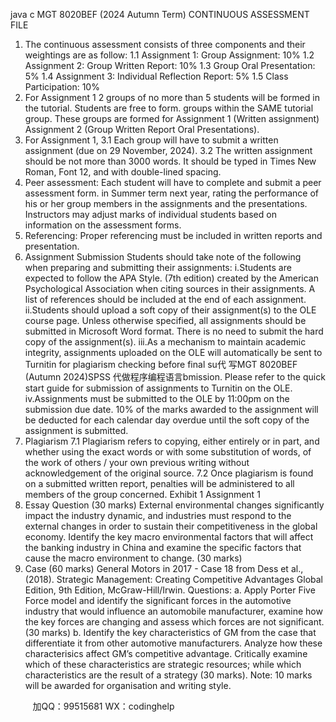 java c
MGT 8020BEF
(2024 Autumn Term)
CONTINUOUS ASSESSMENT FILE
1. The continuous assessment consists of three components and their weightings are as follow:
1.1 Assignment 1: Group Assignment: 10%
1.2 Assignment 2: Group Written Report: 10%
1.3 Group Oral Presentation: 5%
1.4 Assignment 3: Individual Reflection Report: 5%
1.5 Class Participation: 10%
2. For Assignment 1  2 groups of no more than 5 students will be formed in the tutorial. Students are free to form. groups within the SAME tutorial group. These groups are formed for Assignment 1 (Written assignment) Assignment 2 (Group Written Report  Oral Presentations).
3. For Assignment 1,
3.1 Each group will have to submit a written assignment (due on 29 November, 2024).
3.2 The written assignment should be not more than 3000 words. It should be typed in Times New Roman, Font 12, and with double-lined spacing.
4. Peer assessment: Each student will have to complete and submit a peer assessment form. in Summer term next year, rating the performance of his or her group members in the assignments and the presentations. Instructors may adjust marks of individual students based on information on the assessment forms.
5. Referencing: Proper referencing must be included in written reports and presentation.
6. Assignment Submission
Students should take note of the following when preparing and submitting their assignments:
i.Students are expected to follow the APA Style. (7th edition) created by the American Psychological Association when citing sources in their assignments. A list of references should be included at the end of each assignment.
ii.Students should upload a soft copy of their assignment(s) to the OLE course page. Unless otherwise specified, all assignments should be submitted in Microsoft Word format. There is no need to submit the hard copy of the assignment(s).
iii.As a mechanism to maintain academic integrity, assignments uploaded on the OLE will automatically be sent to Turnitin for plagiarism checking before final su代 写MGT 8020BEF (Autumn 2024)SPSS
代做程序编程语言bmission. Please refer to the quick start guide for submission of assignments to Turnitin on the OLE.
iv.Assignments must be submitted to the OLE by 11:00pm on the submission due date. 10% of the marks awarded to the assignment will be deducted for each calendar day overdue until the soft copy of the assignment is submitted.
7. Plagiarism
7.1 Plagiarism refers to copying, either entirely or in part, and whether using the exact words or with some substitution of words, of the work of others / your own previous writing without acknowledgement of the original source.
7.2 Once plagiarism is found on a submitted written report, penalties will be administered to all members of the group concerned.
Exhibit 1
Assignment 1
1. Essay Question (30 marks)
External environmental changes significantly impact the industry dynamic, and industries must respond to the external changes in order to sustain their competitiveness in the global economy. Identify the key macro environmental factors that will affect the banking industry in China and examine the specific factors that cause the macro environment to change. (30 marks)
2. Case (60 marks)
General Motors in 2017 - Case 18 from Dess et al., (2018). Strategic Management: Creating Competitive Advantages Global Edition, 9th Edition, McGraw-Hill/Irwin.
Questions:
a. Apply Porter Five Force model and identify the significant forces in the automotive industry that would influence an automobile manufacturer, examine how the key forces are changing and assess which forces are not significant. (30 marks)
b. Identify the key characteristics of GM from the case that differentiate it from other automotive manufacturers. Analyze how these characterisics affect GM’s competitive advantage. Critically examine which of these characteristics are strategic resources; while which characteristics are the result of a strategy (30 marks).
Note: 10 marks will be awarded for organisation and writing style.









         
加QQ：99515681  WX：codinghelp
